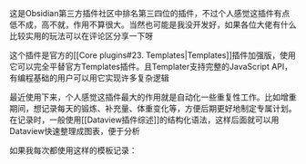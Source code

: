 这是Obsidian第三方插件社区中排名第三四位的插件，不过个人感觉这插件有点低不成，高不就，作用不算很大。当然也可能是我没开发好，如果各位大佬有什么比较实用的玩法可以在评论区分享一下呀

这个插件是官方的[[Core plugins#23. Templates|Templates]]插件加强版，使用它可以完全平替官方Templates插件。且Templater支持完整的JavaScript API，有编程基础的用户可以用它实现许多复杂逻辑

最近使用下来，个人感觉这插件最大的作用就是自动化一些重复性工作。比如增重期间，想记录每天的锻炼、补充量、体重变化等，方便后期更好地制定专属计划。在记录时，一般使用[[Dataview插件综述]]的结构化语法，这样后面就可以用Dataview快速整理成图表，便于分析

如果我每次都使用这样的模板记录：
```

```







